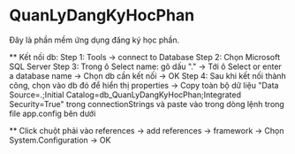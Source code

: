 # QuanLyDangKyHocPhan

Đây là phần mềm ứng dụng đăng ký học phần.

** Kết nối db: 
Step 1: Tools -> connect to Database
Step 2: Chọn Microsoft SQL Server
Step 3: Trong ô Select name: gõ dấu "." -> Tới ô Select or enter a database name -> Chọn db cần kết nối -> OK
Step 4: Sau khi kết nối thành công, chọn vào db đó để hiển thị properties -> Copy toàn bộ dữ liệu "Data Source=.;Initial Catalog=db_QuanLyDangKyHocPhan;Integrated Security=True" 
trong connectionStrings và paste vào trong dòng lệnh trong file app.config bên dưới
	<connectionStrings>
		<add connectionString="Data Source=.;Initial Catalog=db_QuanLyDangKyHocPhan;Integrated Security=True" name="connectionSQL"></add>
    </connectionStrings>

** Click chuột phải vào references -> add references -> framework -> Chọn System.Configuration -> OK